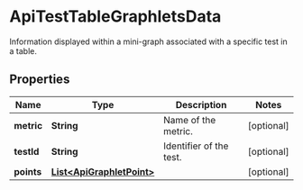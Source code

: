 

# ApiTestTableGraphletsData

Information displayed within a mini-graph associated with a specific test in a table.

## Properties

| Name | Type | Description | Notes |
|------------ | ------------- | ------------- | -------------|
|**metric** | **String** | Name of the metric. |  [optional] |
|**testId** | **String** | Identifier of the test. |  [optional] |
|**points** | [**List&lt;ApiGraphletPoint&gt;**](ApiGraphletPoint.md) |  |  [optional] |



